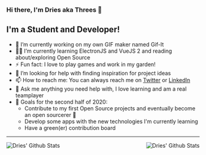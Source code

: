 ### Hi there, I'm Dries aka Threes 👋

## I'm a Student and Developer!

- 🔭 I’m currently working on my own GIF maker named Gif-It
- :student: I’m currently learning ElectronJS and VueJS 2 and reading about/exploring Open Source
- ⚡ Fun fact: I love to play games and work in my garden!
- 🤔 I’m looking for help with finding inspiration for project ideas
- 📫 How to reach me: You can always reach me on [Twitter](https://twitter.com/_droes_) or [LinkedIn](https://www.linkedin.com/in/dries-verelst/)
- 💬 Ask me anything you need help with, I love learning and am a real teamplayer
- :goal_net: Goals for the second half of 2020: 
    - Contribute to my first Open Source projects and eventually become an open sourcerer 🧙
    - Develop some apps with the new technologies I'm currently learning
    - Have a green(er) contribution board
---

<img align="left" alt="Dries' Github Stats" src="https://github-readme-stats.vercel.app/api?username=threes-was-taken&show_icons=true&hide_border=true" />
<img align="right" alt="Dries' Github Stats" src="https://github-readme-stats.vercel.app/api/top-langs/?username=threes-was-taken&show_icons=true&hide_border=true" />
